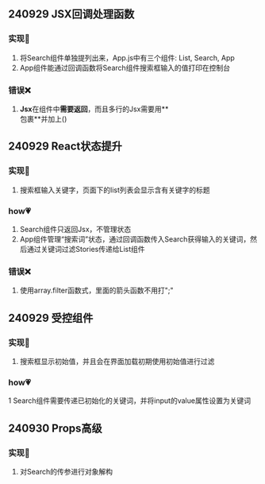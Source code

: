## 240929 JSX回调处理函数
### 实现🐶
1. 将Search组件单独提列出来，App.js中有三个组件: List, Search, App
2. App组件能通过回调函数将Search组件搜索框输入的值打印在控制台
### 错误❌
1. **Jsx**在组件中**需要返回**，而且多行的Jsx需要用**<div>包裹**并加上()

## 240929 React状态提升
### 实现🐶
1. 搜索框输入关键字，页面下的list列表会显示含有关键字的标题

### how💗
1. Search组件只返回Jsx，不管理状态
2. App组件管理“搜索词”状态，通过回调函数传入Search获得输入的关键词，然后通过关键词过滤Stories传递给List组件

### 错误❌
1. 使用array.filter函数式，里面的箭头函数不用打";"

## 240929 受控组件
### 实现🐶
1. 搜索框显示初始值，并且会在界面加载初期使用初始值进行过滤

### how💗
1 Search组件需要传递已初始化的关键词，并将input的value属性设置为关键词


## 240930 Props高级
### 实现🐶
1. 对Search的传参进行对象解构
